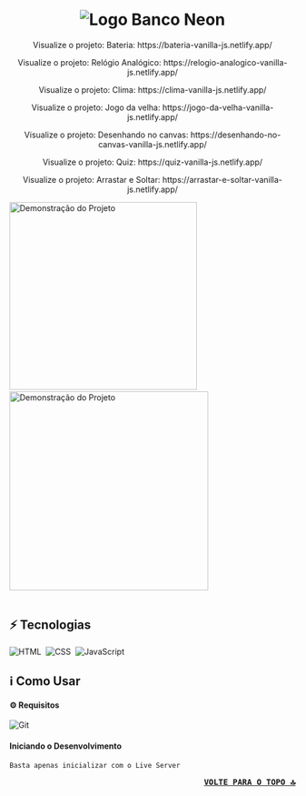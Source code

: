 <h1 align="center">
    <br>
        <img src=".github/neon-title.png" alt="Logo Banco Neon">
    <br>
</h1>
<p align="center"> Visualize o projeto:
    Bateria: https://bateria-vanilla-js.netlify.app/
</p>
<p align="center"> Visualize o projeto:
    Relógio Analógico: https://relogio-analogico-vanilla-js.netlify.app/

</p>
<p align="center"> Visualize o projeto:
    Clima: https://clima-vanilla-js.netlify.app/
</p>
<p align="center"> Visualize o projeto:
    Jogo da velha: https://jogo-da-velha-vanilla-js.netlify.app/
</p>
<p align="center"> Visualize o projeto:
    Desenhando no canvas: https://desenhando-no-canvas-vanilla-js.netlify.app/
</p>
<p align="center"> Visualize o projeto:
    Quiz: https://quiz-vanilla-js.netlify.app/
</p>
<p align="center"> Visualize o projeto:
    Arrastar e Soltar: https://arrastar-e-soltar-vanilla-js.netlify.app/
</p>

<img src=".github/desktop.gif" alt="Demonstração do Projeto" height="330">&nbsp;&nbsp;
<img src=".github/mobile.gif" alt="Demonstração do Projeto" height="350">
<br>
<br>

## ⚡ Tecnologias

<img alt="HTML" src="https://img.shields.io/badge/HTML5-E34F26?logo=html5&logoColor=fff&style=flat">&nbsp;
<img alt="CSS" src="https://img.shields.io/badge/CSS3-1572B6?logo=css3&logoColor=fff&style=flat">&nbsp;
<img alt="JavaScript" src="https://img.shields.io/badge/JavaScript-F7DF1E.svg?logo=javascript&logoColor=black">&nbsp;

## ℹ️ Como Usar


#### ⚙️ Requisitos

<img alt="Git" src="https://img.shields.io/badge/Git-F05032?logo=git&logoColor=fff&style=flat">&nbsp;

#### Iniciando o Desenvolvimento

```sh
Basta apenas inicializar com o Live Server
```

<p align="right"><kbd><b>
    <a href="#top">VOLTE PARA O TOPO 🔝</a>
</b></kbd></p> 
